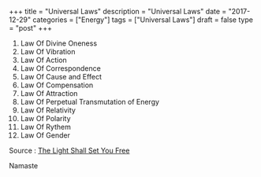 +++
title = "Universal Laws"
description = "Universal Laws"
date = "2017-12-29"
categories = ["Energy"]
tags = ["Universal Laws"]
draft = false
type = "post"
+++

1. Law Of Divine Oneness
2. Law Of Vibration
3. Law Of Action
4. Law Of Correspondence
5. Law Of Cause and Effect
6. Law Of Compensation
7. Law Of Attraction
8. Law Of Perpetual Transmutation of Energy
9. Law Of Relativity
10. Law Of Polarity
11. Law Of Rythem
12. Law Of Gender

Source :
[The Light Shall Set You Free](https://www.amazon.com/Light-Shall-Set-You-Free/dp/0962741779/ref=sr_1_1?ie=UTF8&qid=1513057800&sr=8-1&keywords=the+light+shall+set+you+free)

Namaste